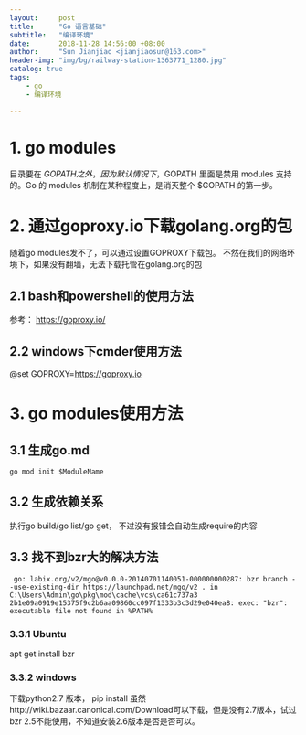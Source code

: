 ```yaml
---
layout:     post
title:      "Go 语言基础"
subtitle:   "编译环境"
date:       2018-11-28 14:56:00 +08:00
author:     "Sun Jianjiao <jianjiaosun@163.com>"
header-img: "img/bg/railway-station-1363771_1280.jpg"
catalog: true
tags:
    - go
    - 编译环境

---
```


# 1. go modules
目录要在 $GOPATH 之外，因为默认情况下，$GOPATH 里面是禁用 modules 支持的。Go 的 modules 机制在某种程度上，是消灭整个 $GOPATH 的第一步。

# 2. 通过goproxy.io下载golang.org的包
随着go modules发不了，可以通过设置GOPROXY下载包。 不然在我们的网络环境下，如果没有翻墙，无法下载托管在golang.org的包

## 2.1 bash和powershell的使用方法
参考： https://goproxy.io/ 

## 2.2 windows下cmder使用方法
@set GOPROXY=https://goproxy.io

# 3. go modules使用方法
## 3.1 生成go.md
```
go mod init $ModuleName
```

## 3.2 生成依赖关系
执行go build/go list/go get， 不过没有报错会自动生成require的内容


## 3.3 找不到bzr大的解决方法
```
 go: labix.org/v2/mgo@v0.0.0-20140701140051-000000000287: bzr branch --use-existing-dir https://launchpad.net/mgo/v2 . in C:\Users\Admin\go\pkg\mod\cache\vcs\ca61c737a3 2b1e09a0919e15375f9c2b6aa09860cc097f1333b3c3d29e040ea8: exec: "bzr": executable file not found in %PATH%
```
### 3.3.1 Ubuntu
apt get install bzr

### 3.3.2 windows
下载python2.7 版本， pip install
虽然http://wiki.bazaar.canonical.com/Download可以下载，但是没有2.7版本，试过bzr 2.5不能使用，不知道安装2.6版本是否是否可以。